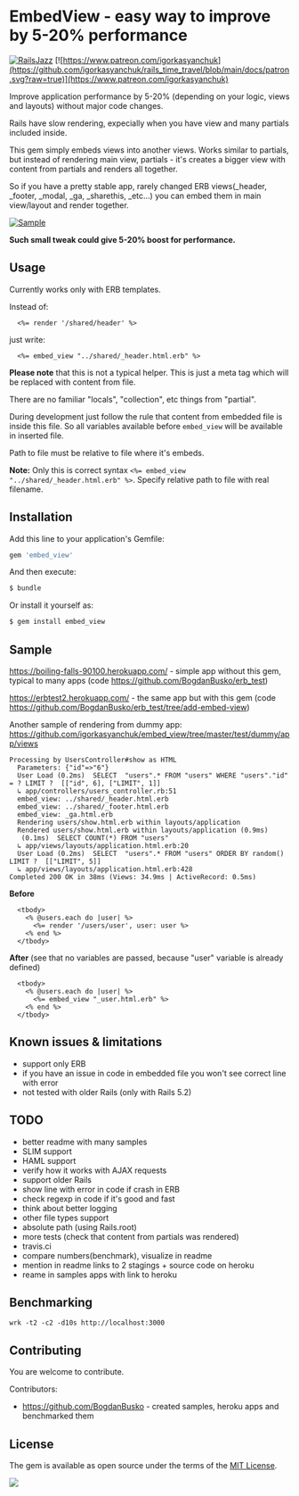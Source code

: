 # EmbedView - easy way to improve by 5-20% performance

[![RailsJazz](https://github.com/igorkasyanchuk/rails_time_travel/blob/main/docs/my_other.svg?raw=true)](https://www.railsjazz.com)
[![https://www.patreon.com/igorkasyanchuk](https://github.com/igorkasyanchuk/rails_time_travel/blob/main/docs/patron.svg?raw=true)](https://www.patreon.com/igorkasyanchuk)

Improve application performance by 5-20% (depending on your logic, views and layouts) without major code changes.

Rails have slow rendering, expecially when you have view and many partials included inside.

This gem simply embeds views into another views. Works similar to partials, but instead of rendering main view, partials - it's creates a bigger view with content from partials and renders all together.

So if you have a pretty stable app, rarely changed ERB views(_header, _footer, _modal, _ga, _sharethis, _etc...) you can embed them in main view/layout and render together.

[![Sample](https://github.com/igorkasyanchuk/embed_view/blob/master/docs/download.png?raw=true)](https://github.com/igorkasyanchuk/embed_view/blob/master/docs/download.png?raw=true)

**Such small tweak could give 5-20% boost for performance.**

## Usage

Currently works only with ERB templates.

Instead of:

```erb
  <%= render '/shared/header' %>
```

just write:

```erb
  <%= embed_view "../shared/_header.html.erb" %>
```

**Please note** that this is not a typical helper. This is just a meta tag which will be replaced with content from file.

There are no familiar "locals", "collection", etc things from "partial". 

During development just follow the rule that content from embedded file is inside this file. So all variables available before `embed_view` will be available in inserted file.

Path to file must be relative to file where it's embeds.

**Note:** Only this is correct syntax `<%= embed_view "../shared/_header.html.erb" %>`. Specify relative path to file with real filename.

## Installation
Add this line to your application's Gemfile:

```ruby
gem 'embed_view'
```

And then execute:
```bash
$ bundle
```

Or install it yourself as:
```bash
$ gem install embed_view
```

## Sample

https://boiling-falls-90100.herokuapp.com/ - simple app without this gem, typical to many apps (code https://github.com/BogdanBusko/erb_test)

https://erbtest2.herokuapp.com/ - the same app but with this gem (code https://github.com/BogdanBusko/erb_test/tree/add-embed-view)

Another sample of rendering from dummy app: https://github.com/igorkasyanchuk/embed_view/tree/master/test/dummy/app/views

```
Processing by UsersController#show as HTML
  Parameters: {"id"=>"6"}
  User Load (0.2ms)  SELECT  "users".* FROM "users" WHERE "users"."id" = ? LIMIT ?  [["id", 6], ["LIMIT", 1]]
  ↳ app/controllers/users_controller.rb:51
  embed_view: ../shared/_header.html.erb
  embed_view: ../shared/_footer.html.erb
  embed_view: _ga.html.erb
  Rendering users/show.html.erb within layouts/application
  Rendered users/show.html.erb within layouts/application (0.9ms)
   (0.1ms)  SELECT COUNT(*) FROM "users"
  ↳ app/views/layouts/application.html.erb:20
  User Load (0.2ms)  SELECT  "users".* FROM "users" ORDER BY random() LIMIT ?  [["LIMIT", 5]]
  ↳ app/views/layouts/application.html.erb:428
Completed 200 OK in 38ms (Views: 34.9ms | ActiveRecord: 0.5ms)
```

**Before**

```erb
  <tbody>
    <% @users.each do |user| %>
      <%= render '/users/user', user: user %>
    <% end %>
  </tbody>
```  

**After** (see that no variables are passed, because "user" variable is already defined)

```erb
  <tbody>
    <% @users.each do |user| %>
      <%= embed_view "_user.html.erb" %>
    <% end %>
  </tbody>
``` 

## Known issues & limitations

- support only ERB
- if you have an issue in code in embedded file you won't see correct line with error
- not tested with older Rails (only with Rails 5.2)

## TODO

- better readme with many samples
- SLIM support
- HAML support
- verify how it works with AJAX requests
- support older Rails
- show line with error in code if crash in ERB
- check regexp in code if it's good and fast
- think about better logging
- other file types support
- absolute path (using Rails.root)
- more tests (check that content from partials was rendered)
- travis.ci
- compare numbers(benchmark), visualize in readme
- mention in readme links to 2 stagings + source code on heroku
- reame in samples apps with link to heroku

## Benchmarking

`wrk -t2 -c2 -d10s http://localhost:3000`

## Contributing

You are welcome to contribute.

Contributors:

- https://github.com/BogdanBusko - created samples, heroku apps and benchmarked them

## License
The gem is available as open source under the terms of the [MIT License](https://opensource.org/licenses/MIT).

[<img src="https://github.com/igorkasyanchuk/rails_time_travel/blob/main/docs/more_gems.png?raw=true"
/>](https://www.railsjazz.com/?utm_source=github&utm_medium=bottom&utm_campaign=embed_view)

